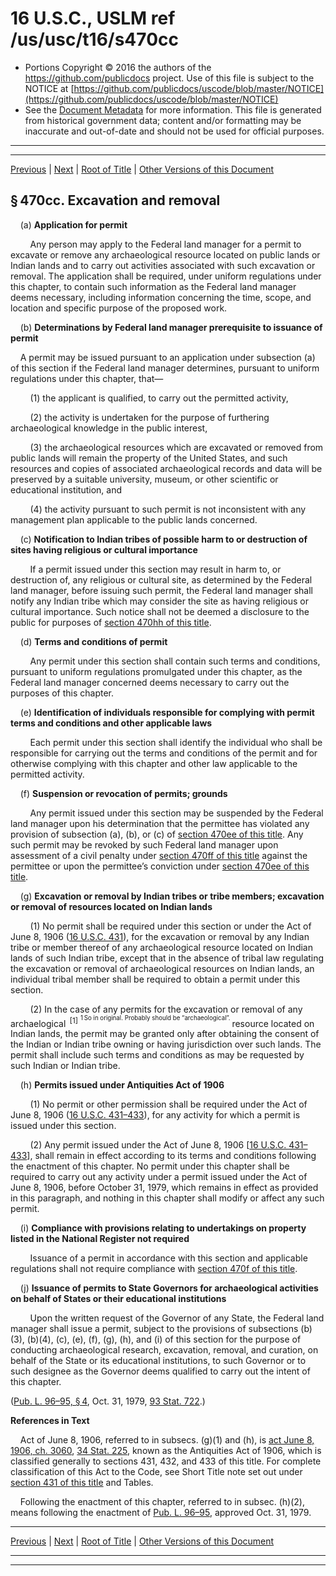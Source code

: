 ---
---

# 16 U.S.C., USLM ref /us/usc/t16/s470cc

* Portions Copyright © 2016 the authors of the https://github.com/publicdocs project.
  Use of this file is subject to the NOTICE at [https://github.com/publicdocs/uscode/blob/master/NOTICE](https://github.com/publicdocs/uscode/blob/master/NOTICE)
* See the [Document Metadata](././../../../..//README.md) for more information.
  This file is generated from historical government data; content and/or formatting may be inaccurate and out-of-date and should not be used for official purposes.

----------
----------

[Previous](./../../../..//us/usc/t16/ch1B/m__us_usc_t16_s470bb.md) | [Next](./../../../..//us/usc/t16/ch1B/m__us_usc_t16_s470dd.md) | [Root of Title](./../../../../) | [Other Versions of this Document](https://publicdocs.github.io/go/links?ns=uslm&ref=%2Fus%2Fusc%2Ft16%2Fs470cc)

## § 470cc. Excavation and removal

    (a) __Application for permit__ 

        Any person may apply to the Federal land manager for a permit to excavate or remove any archaeological resource located on public lands or Indian lands and to carry out activities associated with such excavation or removal. The application shall be required, under uniform regulations under this chapter, to contain such information as the Federal land manager deems necessary, including information concerning the time, scope, and location and specific purpose of the proposed work.

    (b) __Determinations by Federal land manager prerequisite to issuance of permit__ 

    A permit may be issued pursuant to an application under subsection (a) of this section if the Federal land manager determines, pursuant to uniform regulations under this chapter, that—

        (1) the applicant is qualified, to carry out the permitted activity,

        (2) the activity is undertaken for the purpose of furthering archaeological knowledge in the public interest,

        (3) the archaeological resources which are excavated or removed from public lands will remain the property of the United States, and such resources and copies of associated archaeological records and data will be preserved by a suitable university, museum, or other scientific or educational institution, and

        (4) the activity pursuant to such permit is not inconsistent with any management plan applicable to the public lands concerned.

    (c) __Notification to Indian tribes of possible harm to or destruction of sites having religious or cultural importance__ 

        If a permit issued under this section may result in harm to, or destruction of, any religious or cultural site, as determined by the Federal land manager, before issuing such permit, the Federal land manager shall notify any Indian tribe which may consider the site as having religious or cultural importance. Such notice shall not be deemed a disclosure to the public for purposes of [section 470hh of this title][/us/usc/t16/s470hh].

    (d) __Terms and conditions of permit__ 

        Any permit under this section shall contain such terms and conditions, pursuant to uniform regulations promulgated under this chapter, as the Federal land manager concerned deems necessary to carry out the purposes of this chapter.

    (e) __Identification of individuals responsible for complying with permit terms and conditions and other applicable laws__ 

        Each permit under this section shall identify the individual who shall be responsible for carrying out the terms and conditions of the permit and for otherwise complying with this chapter and other law applicable to the permitted activity.

    (f) __Suspension or revocation of permits; grounds__ 

        Any permit issued under this section may be suspended by the Federal land manager upon his determination that the permittee has violated any provision of subsection (a), (b), or (c) of [section 470ee of this title][/us/usc/t16/s470ee]. Any such permit may be revoked by such Federal land manager upon assessment of a civil penalty under [section 470ff of this title][/us/usc/t16/s470ff] against the permittee or upon the permittee’s conviction under [section 470ee of this title][/us/usc/t16/s470ee].

    (g) __Excavation or removal by Indian tribes or tribe members; excavation or removal of resources located on Indian lands__ 

        (1) No permit shall be required under this section or under the Act of June 8, 1906 ([16 U.S.C. 431][/us/usc/t16/s431]), for the excavation or removal by any Indian tribe or member thereof of any archaeological resource located on Indian lands of such Indian tribe, except that in the absence of tribal law regulating the excavation or removal of archaeological resources on Indian lands, an individual tribal member shall be required to obtain a permit under this section.

        (2) In the case of any permits for the excavation or removal of any archaelogical  <sup>\[1\]</sup>  <sup><sup> 1 So in original. Probably should be “archaeological”. </sup></sup>  resource located on Indian lands, the permit may be granted only after obtaining the consent of the Indian or Indian tribe owning or having jurisdiction over such lands. The permit shall include such terms and conditions as may be requested by such Indian or Indian tribe.

    (h) __Permits issued under Antiquities Act of 1906__ 

        (1) No permit or other permission shall be required under the Act of June 8, 1906 ([16 U.S.C. 431–433][/us/usc/t16/s431–433]), for any activity for which a permit is issued under this section.

        (2) Any permit issued under the Act of June 8, 1906 \[[16 U.S.C. 431–433][/us/usc/t16/s431–433]\], shall remain in effect according to its terms and conditions following the enactment of this chapter. No permit under this chapter shall be required to carry out any activity under a permit issued under the Act of June 8, 1906, before October 31, 1979, which remains in effect as provided in this paragraph, and nothing in this chapter shall modify or affect any such permit.

    (i) __Compliance with provisions relating to undertakings on property listed in the National Register not required__ 

        Issuance of a permit in accordance with this section and applicable regulations shall not require compliance with [section 470f of this title][/us/usc/t16/s470f].

    (j) __Issuance of permits to State Governors for archaeological activities on behalf of States or their educational institutions__ 

        Upon the written request of the Governor of any State, the Federal land manager shall issue a permit, subject to the provisions of subsections (b)(3), (b)(4), (c), (e), (f), (g), (h), and (i) of this section for the purpose of conducting archaeological research, excavation, removal, and curation, on behalf of the State or its educational institutions, to such Governor or to such designee as the Governor deems qualified to carry out the intent of this chapter.

([Pub. L. 96–95, § 4][/us/pl/96/95/s4], Oct. 31, 1979, [93 Stat. 722][/us/stat/93/722].)

 __References in Text__ 

    Act of June 8, 1906, referred to in subsecs. (g)(1) and (h), is [act June 8, 1906, ch. 3060][/us/act/1906-06-08/ch3060], [34 Stat. 225][/us/stat/34/225], known as the Antiquities Act of 1906, which is classified generally to sections 431, 432, and 433 of this title. For complete classification of this Act to the Code, see Short Title note set out under [section 431 of this title][/us/usc/t16/s431] and Tables.

    Following the enactment of this chapter, referred to in subsec. (h)(2), means following the enactment of [Pub. L. 96–95][/us/pl/96/95], approved Oct. 31, 1979.

----------

[Previous](./../../../..//us/usc/t16/ch1B/m__us_usc_t16_s470bb.md) | [Next](./../../../..//us/usc/t16/ch1B/m__us_usc_t16_s470dd.md) | [Root of Title](./../../../../) | [Other Versions of this Document](https://publicdocs.github.io/go/links?ns=uslm&ref=%2Fus%2Fusc%2Ft16%2Fs470cc)

----------
----------

[/us/usc/t16/s470hh]: https://publicdocs.github.io/go/links?ns=uslm&ref=%2Fus%2Fusc%2Ft16%2Fs470hh
[/us/usc/t16/s470ee]: https://publicdocs.github.io/go/links?ns=uslm&ref=%2Fus%2Fusc%2Ft16%2Fs470ee
[/us/usc/t16/s470ff]: https://publicdocs.github.io/go/links?ns=uslm&ref=%2Fus%2Fusc%2Ft16%2Fs470ff
[/us/usc/t16/s470ee]: https://publicdocs.github.io/go/links?ns=uslm&ref=%2Fus%2Fusc%2Ft16%2Fs470ee
[/us/usc/t16/s431]: https://publicdocs.github.io/go/links?ns=uslm&ref=%2Fus%2Fusc%2Ft16%2Fs431
[/us/usc/t16/s431–433]: https://publicdocs.github.io/go/links?ns=uslm&ref=%2Fus%2Fusc%2Ft16%2Fs431%E2%80%93433
[/us/usc/t16/s431–433]: https://publicdocs.github.io/go/links?ns=uslm&ref=%2Fus%2Fusc%2Ft16%2Fs431%E2%80%93433
[/us/usc/t16/s470f]: https://publicdocs.github.io/go/links?ns=uslm&ref=%2Fus%2Fusc%2Ft16%2Fs470f
[/us/pl/96/95/s4]: https://publicdocs.github.io/go/links?ns=uslm&ref=%2Fus%2Fpl%2F96%2F95%2Fs4
[/us/stat/93/722]: https://publicdocs.github.io/go/links?ns=uslm&ref=%2Fus%2Fstat%2F93%2F722
[/us/act/1906-06-08/ch3060]: https://publicdocs.github.io/go/links?ns=uslm&ref=%2Fus%2Fact%2F1906-06-08%2Fch3060
[/us/stat/34/225]: https://publicdocs.github.io/go/links?ns=uslm&ref=%2Fus%2Fstat%2F34%2F225
[/us/usc/t16/s431]: https://publicdocs.github.io/go/links?ns=uslm&ref=%2Fus%2Fusc%2Ft16%2Fs431
[/us/pl/96/95]: https://publicdocs.github.io/go/links?ns=uslm&ref=%2Fus%2Fpl%2F96%2F95



